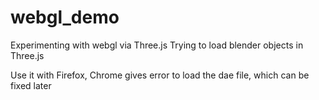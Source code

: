 # webgl_demo

Experimenting with webgl via Three.js
Trying to load blender objects in Three.js

Use it with Firefox, Chrome gives error to load the dae file,
which can be fixed later
